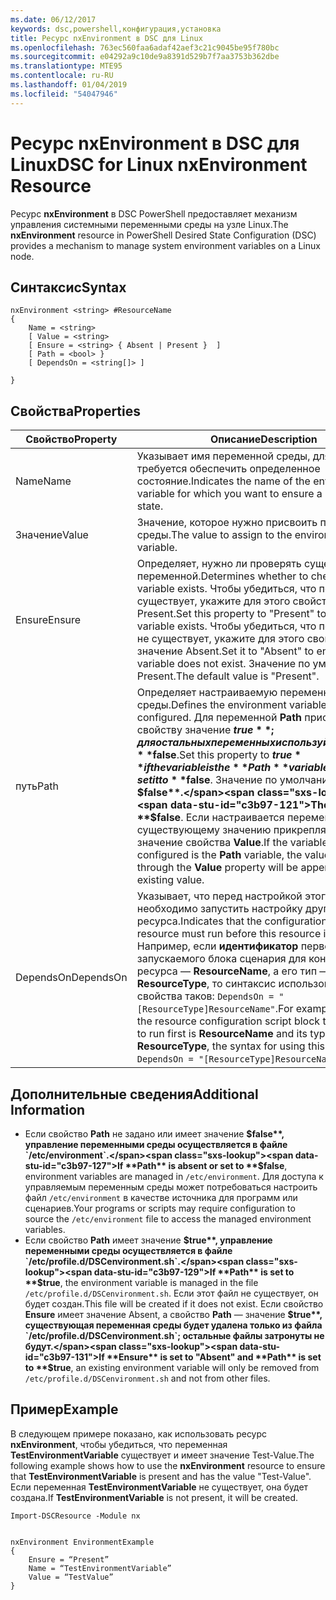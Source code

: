 ```yaml
---
ms.date: 06/12/2017
keywords: dsc,powershell,конфигурация,установка
title: Ресурс nxEnvironment в DSC для Linux
ms.openlocfilehash: 763ec560faa6adaf42aef3c21c9045be95f780bc
ms.sourcegitcommit: e04292a9c10de9a8391d529b7f7aa3753b362dbe
ms.translationtype: MTE95
ms.contentlocale: ru-RU
ms.lasthandoff: 01/04/2019
ms.locfileid: "54047946"
---
```

# <a name="dsc-for-linux-nxenvironment-resource"></a><span data-ttu-id="c3b97-103">Ресурс nxEnvironment в DSC для Linux</span><span class="sxs-lookup"><span data-stu-id="c3b97-103">DSC for Linux nxEnvironment Resource</span></span>

<span data-ttu-id="c3b97-104">Ресурс **nxEnvironment** в DSC PowerShell предоставляет механизм управления системными переменными среды на узле Linux.</span><span class="sxs-lookup"><span data-stu-id="c3b97-104">The **nxEnvironment** resource in PowerShell Desired State Configuration (DSC) provides a mechanism to manage system environment variables on a Linux node.</span></span>

## <a name="syntax"></a><span data-ttu-id="c3b97-105">Синтаксис</span><span class="sxs-lookup"><span data-stu-id="c3b97-105">Syntax</span></span>

```
nxEnvironment <string> #ResourceName
{
    Name = <string>
    [ Value = <string>
    [ Ensure = <string> { Absent | Present }  ]
    [ Path = <bool> }
    [ DependsOn = <string[]> ]

}
```

## <a name="properties"></a><span data-ttu-id="c3b97-106">Свойства</span><span class="sxs-lookup"><span data-stu-id="c3b97-106">Properties</span></span>

|  <span data-ttu-id="c3b97-107">Свойство</span><span class="sxs-lookup"><span data-stu-id="c3b97-107">Property</span></span> |  <span data-ttu-id="c3b97-108">Описание</span><span class="sxs-lookup"><span data-stu-id="c3b97-108">Description</span></span> |
|---|---|
| <span data-ttu-id="c3b97-109">Name</span><span class="sxs-lookup"><span data-stu-id="c3b97-109">Name</span></span>| <span data-ttu-id="c3b97-110">Указывает имя переменной среды, для которой требуется обеспечить определенное состояние.</span><span class="sxs-lookup"><span data-stu-id="c3b97-110">Indicates the name of the environment variable for which you want to ensure a specific state.</span></span>|
| <span data-ttu-id="c3b97-111">Значение</span><span class="sxs-lookup"><span data-stu-id="c3b97-111">Value</span></span>| <span data-ttu-id="c3b97-112">Значение, которое нужно присвоить переменной среды.</span><span class="sxs-lookup"><span data-stu-id="c3b97-112">The value to assign to the environment variable.</span></span>|
| <span data-ttu-id="c3b97-113">Ensure</span><span class="sxs-lookup"><span data-stu-id="c3b97-113">Ensure</span></span>| <span data-ttu-id="c3b97-114">Определяет, нужно ли проверять существование переменной.</span><span class="sxs-lookup"><span data-stu-id="c3b97-114">Determines whether to check if the variable exists.</span></span> <span data-ttu-id="c3b97-115">Чтобы убедиться, что переменная существует, укажите для этого свойства значение Present.</span><span class="sxs-lookup"><span data-stu-id="c3b97-115">Set this property to "Present" to ensure the variable exists.</span></span> <span data-ttu-id="c3b97-116">Чтобы убедиться, что переменная не существует, укажите для этого свойства значение Absent.</span><span class="sxs-lookup"><span data-stu-id="c3b97-116">Set it to "Absent" to ensure the variable does not exist.</span></span> <span data-ttu-id="c3b97-117">Значение по умолчанию — Present.</span><span class="sxs-lookup"><span data-stu-id="c3b97-117">The default value is "Present".</span></span>|
| <span data-ttu-id="c3b97-118">путь</span><span class="sxs-lookup"><span data-stu-id="c3b97-118">Path</span></span>| <span data-ttu-id="c3b97-119">Определяет настраиваемую переменную среды.</span><span class="sxs-lookup"><span data-stu-id="c3b97-119">Defines the environment variable that is being configured.</span></span> <span data-ttu-id="c3b97-120">Для переменной **Path** присвойте этому свойству значение **$true**; для остальных переменных используйте значение **$false**.</span><span class="sxs-lookup"><span data-stu-id="c3b97-120">Set this property to **$true** if the variable is the **Path** variable; otherwise, set it to **$false**.</span></span> <span data-ttu-id="c3b97-121">Значение по умолчанию — **$false**.</span><span class="sxs-lookup"><span data-stu-id="c3b97-121">The default is **$false**.</span></span> <span data-ttu-id="c3b97-122">Если настраивается переменная **Path**, к существующему значению прикрепляется значение свойства **Value**.</span><span class="sxs-lookup"><span data-stu-id="c3b97-122">If the variable being configured is the **Path** variable, the value provided through the **Value** property will be appended to the existing value.</span></span>|
| <span data-ttu-id="c3b97-123">DependsOn</span><span class="sxs-lookup"><span data-stu-id="c3b97-123">DependsOn</span></span> | <span data-ttu-id="c3b97-124">Указывает, что перед настройкой этого ресурса необходимо запустить настройку другого ресурса.</span><span class="sxs-lookup"><span data-stu-id="c3b97-124">Indicates that the configuration of another resource must run before this resource is configured.</span></span> <span data-ttu-id="c3b97-125">Например, если **идентификатор** первого запускаемого блока сценария для конфигурации ресурса — **ResourceName**, а его тип — **ResourceType**, то синтаксис использования этого свойства таков: `DependsOn = "[ResourceType]ResourceName"`.</span><span class="sxs-lookup"><span data-stu-id="c3b97-125">For example, if the **ID** of the resource configuration script block that you want to run first is **ResourceName** and its type is **ResourceType**, the syntax for using this property is `DependsOn = "[ResourceType]ResourceName"`.</span></span>|

## <a name="additional-information"></a><span data-ttu-id="c3b97-126">Дополнительные сведения</span><span class="sxs-lookup"><span data-stu-id="c3b97-126">Additional Information</span></span>

* <span data-ttu-id="c3b97-127">Если свойство **Path** не задано или имеет значение **$false**, управление переменными среды осуществляется в файле `/etc/environment`.</span><span class="sxs-lookup"><span data-stu-id="c3b97-127">If **Path** is absent or set to **$false**, environment variables are managed in `/etc/environment`.</span></span> <span data-ttu-id="c3b97-128">Для доступа к управляемым переменным среды может потребоваться настроить файл `/etc/environment` в качестве источника для программ или сценариев.</span><span class="sxs-lookup"><span data-stu-id="c3b97-128">Your programs or scripts may require configuration to source the `/etc/environment` file to access the managed environment variables.</span></span>
* <span data-ttu-id="c3b97-129">Если свойство **Path** имеет значение **$true**, управление переменными среды осуществляется в файле `/etc/profile.d/DSCenvironment.sh`.</span><span class="sxs-lookup"><span data-stu-id="c3b97-129">If **Path** is set to **$true**, the environment variable is managed in the file `/etc/profile.d/DSCenvironment.sh`.</span></span> <span data-ttu-id="c3b97-130">Если этот файл не существует, он будет создан.</span><span class="sxs-lookup"><span data-stu-id="c3b97-130">This file will be created if it does not exist.</span></span> <span data-ttu-id="c3b97-131">Если свойство **Ensure** имеет значение Absent, а свойство **Path** — значение **$true**, существующая переменная среды будет удалена только из файла `/etc/profile.d/DSCenvironment.sh`; остальные файлы затронуты не будут.</span><span class="sxs-lookup"><span data-stu-id="c3b97-131">If **Ensure** is set to "Absent" and **Path** is set to **$true**, an existing environment variable will only be removed from `/etc/profile.d/DSCenvironment.sh` and not from other files.</span></span>

## <a name="example"></a><span data-ttu-id="c3b97-132">Пример</span><span class="sxs-lookup"><span data-stu-id="c3b97-132">Example</span></span>

<span data-ttu-id="c3b97-133">В следующем примере показано, как использовать ресурс **nxEnvironment**, чтобы убедиться, что переменная **TestEnvironmentVariable** существует и имеет значение Test-Value.</span><span class="sxs-lookup"><span data-stu-id="c3b97-133">The following example shows how to use the **nxEnvironment** resource to ensure that **TestEnvironmentVariable** is present and has the value "Test-Value".</span></span> <span data-ttu-id="c3b97-134">Если переменная **TestEnvironmentVariable** не существует, она будет создана.</span><span class="sxs-lookup"><span data-stu-id="c3b97-134">If **TestEnvironmentVariable** is not present, it will be created.</span></span>

```
Import-DSCResource -Module nx


nxEnvironment EnvironmentExample
{
    Ensure = “Present”
    Name = “TestEnvironmentVariable”
    Value = “TestValue”
}
```